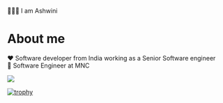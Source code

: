 🙋🏻‍♀️ I am Ashwini 

# About me 
 
❤️ Software developer from India working as a Senior Software engineer <br/>
💼 Software Engineer at MNC 
 
![](https://komarev.com/ghpvc/?username=your-github-ashu23queen) 

[![trophy](https://github-profile-trophy.vercel.app/?username=ryo-ma&theme=flat
)](https://github.com/ashu23queen/github-profile-trophy)

